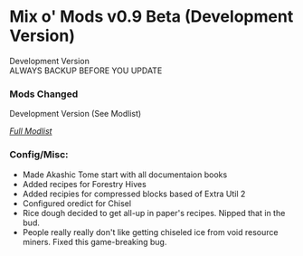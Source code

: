 # Mix o' Mods v0.9 Beta (Development Version)
Development Version  
ALWAYS BACKUP BEFORE YOU UPDATE   
  
  
### Mods Changed
Development Version (See Modlist) 

*[Full Modlist](https://docs.google.com/spreadsheets/d/1tRUqneTiYJFufnSGGCGypk6drw9T70atX_EO47BeuM0/edit?usp=sharing)*  
  
  
### Config/Misc:  
+ Made Akashic Tome start with all documentaion books
+ Added recipes for Forestry Hives
+ Added recipies for compressed blocks based of Extra Util 2
+ Configured oredict for Chisel
+ Rice dough decided to get all-up in paper's recipes. Nipped that in the bud.  
+ People really really don't like getting chiseled ice from void resource miners. Fixed this game-breaking bug.
